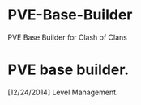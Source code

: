 # PVE-Base-Builder
PVE Base Builder for Clash of Clans

# PVE base builder.
[12/24/2014] Level Management.
